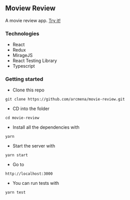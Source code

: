 ## Moview Review

A movie review app. [Try it!](https://movie-review-delta.vercel.app/)

### Technologies

- React
- Redux
- MirageJS
- React Testing Library
- Typescript

### Getting started

- Clone this repo

```shell
git clone https://github.com/arcmena/movie-review.git
```

- CD into the folder

```shell
cd movie-review
```

- Install all the dependencies with 

```shell
yarn
```

- Start the server with

```shell
yarn start
```

- Go to

```shell
http://localhost:3000
```

- You can run tests with

```shell
yarn test
```
